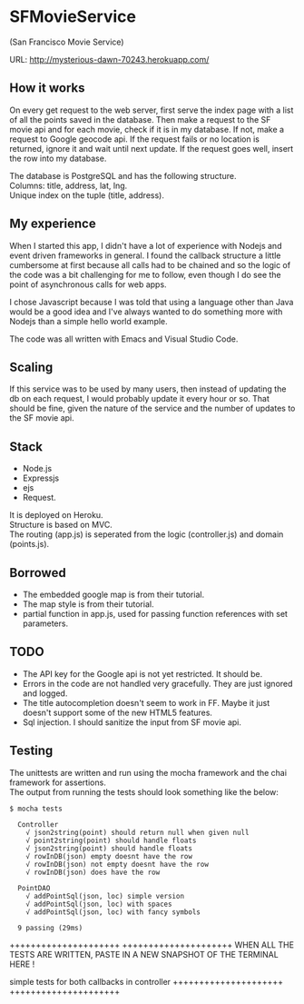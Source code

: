 # SFMovieService

(San Francisco Movie Service)

URL: http://mysterious-dawn-70243.herokuapp.com/

## How it works
On every get request to the web server, first serve the index page with a list 
of all the points saved in the database.
Then make a request to the SF movie api and for each movie, 
check if it is in my database.
If not, make a request to Google geocode api. 
If the request fails or no location is returned, 
ignore it and wait until next update.
If the request goes well, insert the row into my database.

The database is PostgreSQL and has the following structure.  
Columns: title, address, lat, lng.  
Unique index on the tuple (title, address).  

## My experience
When I started this app, I didn't have a lot of experience with Nodejs 
and event driven frameworks in general. 
I found the callback structure a little cumbersome at first 
because all calls had to be chained and so the logic of the code 
was a bit challenging for me to follow, even though I do see the point 
of asynchronous calls for web apps.

I chose Javascript because I was told that using a language other than Java 
would be a good idea and I've always wanted to 
do something more with Nodejs than a simple hello world example.

The code was all written with Emacs and Visual Studio Code.

## Scaling
If this service was to be used by many users, 
then instead of updating the db on each request, 
I would probably update it every hour or so.
That should be fine, given the nature of the service 
and the number of updates to the SF movie api.

## Stack
* Node.js
* Expressjs
* ejs
* Request.

It is deployed on Heroku.  
Structure is based on MVC.  
The routing (app.js) is seperated from the 
logic (controller.js) and domain (points.js).  

## Borrowed
* The embedded google map is from their tutorial.  
* The map style is from their tutorial.  
* partial function in app.js, used for passing function 
references with set parameters.

## TODO
* The API key for the Google api is not yet restricted. It should be.
* Errors in the code are not handled very gracefully. 
They are just ignored and logged.
* The title autocompletion doesn't seem to work in FF. 
Maybe it just doesn't support some of the new HTML5 features.
* Sql injection. I should sanitize the input from SF movie api.

## Testing
The unittests are written and run using the mocha framework and
the chai framework for assertions.  
The output from running the tests should look something like the below:  
```    
$ mocha tests  

  Controller  
    √ json2string(point) should return null when given null    
    √ point2string(point) should handle floats  
    √ json2string(point) should handle floats  
    √ rowInDB(json) empty doesnt have the row  
    √ rowInDB(json) not empty doesnt have the row  
    √ rowInDB(json) does have the row  
  
  PointDAO  
    √ addPointSql(json, loc) simple version  
    √ addPointSql(json, loc) with spaces  
    √ addPointSql(json, loc) with fancy symbols  
  
  9 passing (29ms)
```

+++++++++++++++++++++
+++++++++++++++++++++
WHEN ALL THE TESTS ARE WRITTEN, PASTE IN A NEW SNAPSHOT OF THE TERMINAL HERE !

simple tests for both callbacks in controller
+++++++++++++++++++++
+++++++++++++++++++++

